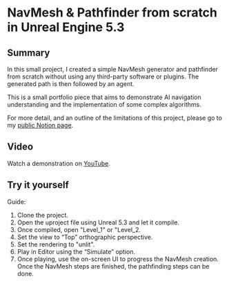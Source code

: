 # NavMesh & Pathfinder from scratch in Unreal Engine 5.3

## Summary

In this small project, I created a simple NavMesh generator and pathfinder from scratch without using any third-party software or plugins. The generated path is then followed by an agent.

This is a small portfolio piece that aims to demonstrate AI navigation understanding and the implementation of some complex algorithms.

For more detail, and an outline of the limitations of this project, please go to my [public Notion page](https://teal-ray-008.notion.site/NavMesh-Pathfinder-November-2024-Unreal-Engine-5-3-14c270e5c16e803fa94be0fd09dbd65b).

## Video

Watch a demonstration on [YouTube](https://youtu.be/bUmpgySsEf4).

## Try it yourself

Guide:

1. Clone the project.
2. Open the uproject file using Unreal 5.3 and let it compile. 
3. Once compiled, open "Level_1" or "Level_2.
4. Set the view to “Top” orthographic perspective.
5. Set the rendering to "unlit".
6. Play in Editor using the “Simulate” option.
7. Once playing, use the on-screen UI to progress the NavMesh creation. Once the NavMesh steps are finished, the pathfinding steps can be done.

